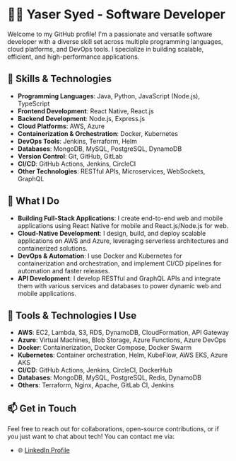 # 👨‍💻 Yaser Syed - Software Developer

Welcome to my GitHub profile! I'm a passionate and versatile software developer with a diverse skill set across multiple programming languages, cloud platforms, and DevOps tools. I specialize in building scalable, efficient, and high-performance applications.

## 🌟 Skills & Technologies

- **Programming Languages**: Java, Python, JavaScript (Node.js), TypeScript
- **Frontend Development**: React Native, React.js
- **Backend Development**: Node.js, Express.js
- **Cloud Platforms**: AWS, Azure
- **Containerization & Orchestration**: Docker, Kubernetes
- **DevOps Tools**: Jenkins, Terraform, Helm
- **Databases**: MongoDB, MySQL, PostgreSQL, DynamoDB
- **Version Control**: Git, GitHub, GitLab
- **CI/CD**: GitHub Actions, Jenkins, CircleCI
- **Other Technologies**: RESTful APIs, Microservices, WebSockets, GraphQL

## 🚀 What I Do

- **Building Full-Stack Applications**: I create end-to-end web and mobile applications using React Native for mobile and React.js/Node.js for web.
- **Cloud-Native Development**: I design, build, and deploy scalable applications on AWS and Azure, leveraging serverless architectures and containerized solutions.
- **DevOps & Automation**: I use Docker and Kubernetes for containerization and orchestration, and implement CI/CD pipelines for automation and faster releases.
- **API Development**: I develop RESTful and GraphQL APIs and integrate them with various services and databases to power dynamic web and mobile applications.

## 🔧 Tools & Technologies I Use

- **AWS**: EC2, Lambda, S3, RDS, DynamoDB, CloudFormation, API Gateway
- **Azure**: Virtual Machines, Blob Storage, Azure Functions, Azure DevOps
- **Docker**: Containerization, Docker Compose, Docker Swarm
- **Kubernetes**: Container orchestration, Helm, KubeFlow, AWS EKS, Azure AKS
- **CI/CD**: GitHub Actions, Jenkins, CircleCI, DockerHub
- **Databases**: MongoDB, MySQL, PostgreSQL, Redis, DynamoDB
- **Others**: Terraform, Nginx, Apache, GitLab CI, Jenkins


## 📫 Get in Touch

Feel free to reach out for collaborations, open-source contributions, or if you just want to chat about tech! You can contact me via:

- 🌐 [LinkedIn Profile]([https://www.linkedin.com/in/](https://www.linkedin.com/in/yaser-syed-bb759b287))


